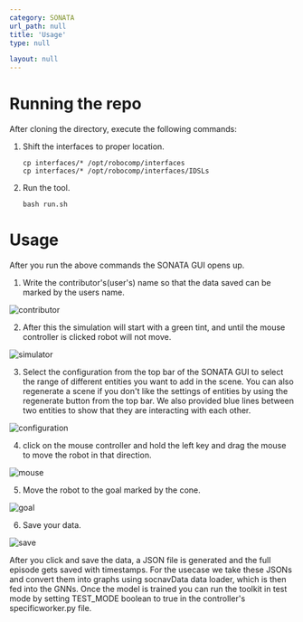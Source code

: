 ```yaml
---
category: SONATA
url_path: null
title: 'Usage'
type: null

layout: null
---
```


# Running the repo

After cloning the directory, execute the following commands:
1. Shift the interfaces to proper location.
    ```
    cp interfaces/* /opt/robocomp/interfaces
    cp interfaces/* /opt/robocomp/interfaces/IDSLs
    ```
2. Run the tool.
    ```
    bash run.sh
    ```

# Usage

After you run the above commands the SONATA GUI opens up.

1. Write the contributor's(user's) name so that the data saved can be marked by the users name.

![contributor](https://raw.githubusercontent.com/notabee/sonata-web/gh-pages/images/get_contributer.png)

2. After this the simulation will start with a green tint, and until the mouse controller is clicked robot will not move. 

![simulator](https://raw.githubusercontent.com/notabee/sonata-web/gh-pages/images/simulation_green_start.png)

3. Select the configuration from the top bar of the SONATA GUI to select the range of different entities you want to add in the scene. You can also regenerate a scene if you don't like the settings of entities by using the regenerate button from the top bar. We also provided blue lines between two entities to show that they are interacting with each other.

![configuration](https://raw.githubusercontent.com/notabee/sonata-web/gh-pages/images/select_range.png)

4. click on the mouse controller and hold the left key and drag the mouse to move the robot in that direction.

![mouse](https://raw.githubusercontent.com/notabee/sonata-web/gh-pages/images/click_joystick.png)

5. Move the robot to the goal marked by the cone.

![goal](https://raw.githubusercontent.com/notabee/sonata-web/gh-pages/images/reach_goal.png)

6. Save your data.

![save](https://raw.githubusercontent.com/notabee/sonata-web/gh-pages/images/save.png)


After you click and save the data, a JSON file is generated and the full episode gets saved with timestamps. For the usecase we take these JSONs and convert them into graphs using socnavData data loader, which is then fed into the GNNs. Once the model is trained you can run the toolkit in test mode by setting TEST_MODE boolean to true in the controller's specificworker.py file.

